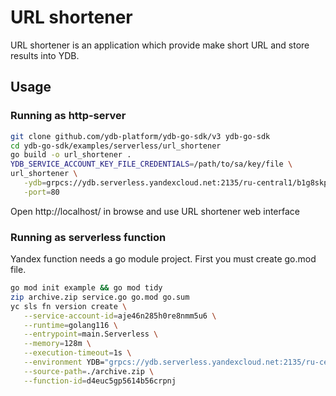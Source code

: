# URL shortener

URL shortener is an application which provide make short URL and store results into YDB.

## Usage

### Running as http-server

```bash
git clone github.com/ydb-platform/ydb-go-sdk/v3 ydb-go-sdk
cd ydb-go-sdk/examples/serverless/url_shortener
go build -o url_shortener .
YDB_SERVICE_ACCOUNT_KEY_FILE_CREDENTIALS=/path/to/sa/key/file \
url_shortener \
   -ydb=grpcs://ydb.serverless.yandexcloud.net:2135/ru-central1/b1g8skpblkos03malf3s/etn01f8gv9an9sedo9fu \
   -port=80
```
Open http://localhost/ in browse and use URL shortener web interface

### Running as serverless function
Yandex function needs a go module project. First you must create go.mod file.
```bash
go mod init example && go mod tidy
zip archive.zip service.go go.mod go.sum
yc sls fn version create \
   --service-account-id=aje46n285h0re8nmm5u6 \
   --runtime=golang116 \
   --entrypoint=main.Serverless \
   --memory=128m \
   --execution-timeout=1s \
   --environment YDB="grpcs://ydb.serverless.yandexcloud.net:2135/ru-central1/b1g8skpblkos03malf3s/etnpa7o3qltdfgu9vsap" \
   --source-path=./archive.zip \
   --function-id=d4euc5gp5614b56crpnj
```
